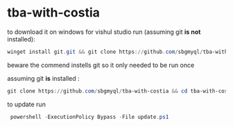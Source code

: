 # tba-with-costia

to download it on windows for vishul studio run 	 (assuming git **is not** installed):
```powershell
winget install git.git && git clone https://github.com/sbgmyql/tba-with-costia && cd tba-with-costia && powershell -ExecutionPolicy Bypass -File install.ps1 
```
beware the commend instells git so it only needed to be run once 

assuming git **is** installed :
```powershell
git clone https://github.com/sbgmyql/tba-with-costia && cd tba-with-costia && powershell -ExecutionPolicy Bypass -File install.ps1 
```

to update run 
```powershell
 powershell -ExecutionPolicy Bypass -File update.ps1
```
